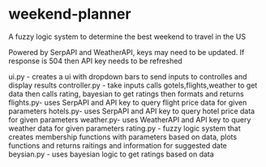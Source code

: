 # weekend-planner
A fuzzy logic system to determine the best weekend to travel in the US

Powered by SerpAPI and WeatherAPI, keys may need to be updated. If response is 504 then API key needs to be refreshed

ui.py - creates a ui with dropdown bars to send inputs to controlles and display results
controller.py - take inputs calls gotels,flights,weather to get data then calls rating, bayesian to get ratings then formats and returns
flights.py- uses SerpAPI and API key to query flight price data for given parameters
hotels.py- uses SerpAPI and API key to query hotel price data for given parameters
weather.py- uses WeatherAPI and API key to query weather data for given parameters
rating.py - fuzzy logic system that creates membership functions with parameters based on data, plots functions and returns raitings and information for suggested date
beysian.py - uses bayesian logic to get ratings based on data

